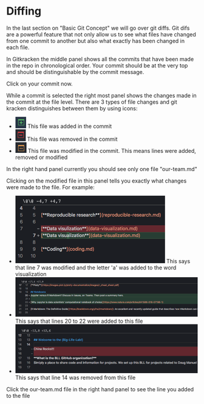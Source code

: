 # Diffing

In the last section on "Basic Git Concept" we will go over git diffs. Git difs are a powerful feature that not only allow us to see what files have changed from one commit to another but also what exactly has been changed in each file.

In Gitkracken the middle panel shows all the commits that have been made in the repo in chronological order. Your commit should be at the very top and should be distinguishable by the commit message.

Click on your commit now.

While a commit is selected the right most panel shows the changes made in the commit at the file level. There are 3 types of file changes and git kracken distinguishes between them by using icons:

- ![](images/git-kracken-file-added.png) This file was added in the commit
- ![](images/git-kracken-file-deleted.png) This file was removed in the commit
- ![](images/git-kracken-file-modified.png) This file was modified in the commit. This means lines were added, removed or modified

In the right hand panel currently you should see only one file "our-team.md"

Clicking on the modified file in this panel tells you exactly what changes were made to the file. For example:

- ![](images/git-kracken-line-modified.png) This says that line 7 was modified and the letter 'a' was added to the word visualization
- ![](images/git-kracken-line-added.png) This says that lines 20 to 22 were added to this file
- ![](images/git-kracken-line-removed.png) This says that line 14 was removed from this file

Click the our-team.md file in the right hand panel to see the line you added to the file
